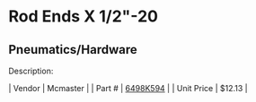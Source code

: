 # Rod Ends X 1/2"-20
## Pneumatics/Hardware
Description: 	 

| Vendor | Mcmaster | 
| Part # | [6498K594](http://www.mcmaster.com/) | 
| Unit Price | $12.13 | 
